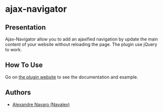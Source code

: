 # ajax-navigator

## Presentation
Ajax-Navigator allow you to add an ajaxified navigation by update the main content of your website without reloading the page.
The plugin use jQuery to work.

## How To Use
Go on [the plugin website](https://navalex.github.io/ajax-navigator/) to see the documentation and example.

## Authors

* [Alexandre Navaro (Navalex)](https://navalex.net)